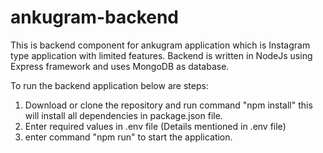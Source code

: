 # ankugram-backend

This is backend component for ankugram application which is Instagram type application with limited features.
Backend is written in NodeJs using Express framework and uses MongoDB as database.

To run the backend application below are steps:

1. Download or clone the repository and run command "npm install" this will install all dependencies in package.json file.
2. Enter required values in .env file (Details mentioned in .env file)
3. enter command "npm run" to start the application.
